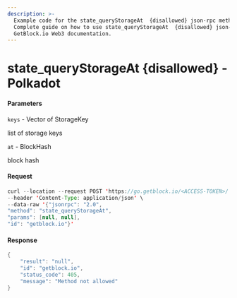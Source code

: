```yaml
---
description: >-
  Example code for the state_queryStorageAt  {disallowed} json-rpc method.
  Сomplete guide on how to use state_queryStorageAt  {disallowed} json-rpc in
  GetBlock.io Web3 documentation.
---
```


# state\_queryStorageAt {disallowed} - Polkadot

#### Parameters

`keys` - Vector of StorageKey

list of storage keys

`at` - BlockHash

block hash

#### Request

```java
curl --location --request POST 'https://go.getblock.io/<ACCESS-TOKEN>/' \
--header 'Content-Type: application/json' \
--data-raw '{"jsonrpc": "2.0",
"method": "state_queryStorageAt",
"params": [null, null],
"id": "getblock.io"}'
```

#### Response

```java
{
    "result": "null",
    "id": "getblock.io",
    "status_code": 405,
    "message": "Method not allowed"
}
```
